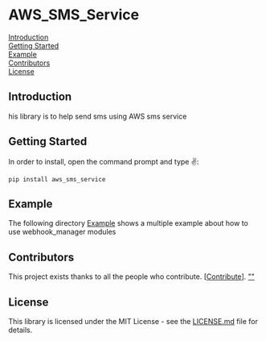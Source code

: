 # AWS_SMS_Service
[Introduction](#Introduction)\
[Getting Started](#Started)\
[Example](#Example)\
[Contributors](#Contributors)\
[License](#License)

<h2 id="Introduction">Introduction</h2>
his library is to help send sms using AWS sms service

<h2 id="Started">Getting Started</h2>
In order to install, open the command prompt and type ✌️:

```
pip install aws_sms_service
```

<h2 id="Example">Example</h2>

The following directory [Example](https://github.com/Quakingaspen-codehub/aws_sms_service/blob/master/aws_sms_service/example.py) shows a multiple example about how to use webhook_manager modules


<h2 id="">Contributors</h2>

This project exists thanks to all the people who contribute. [[Contribute](CONTRIBUTING.md)].
<a href="https://github.com/Quakingaspen-codehub/aws_sms_service/graphs/contributors">
""
</a>

<h2 id="License">License</h2>

This library is licensed under the MIT License - see the [LICENSE.md](LICENSE) file for details.
